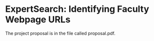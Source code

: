 # ExpertSearch: Identifying Faculty Webpage URLs

The project proposal is in the file called proposal.pdf.